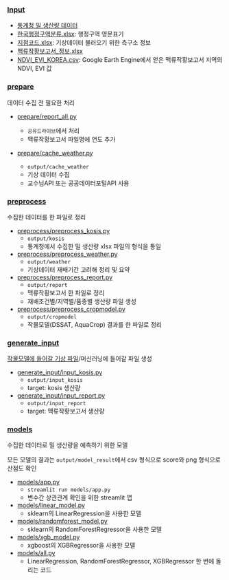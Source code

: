 ### [Input](input)
- [통계청 밀 생산량 데이터](input/kosis_wheat)
- [한국행정구역분류.xlsx](input/한국행정구역분류.xlsx): 행정구역 영문표기
- [지점코드.xlsx](input/지점코드.xlsx): 기상데이터 불러오기 위한 측구소 정보
- [맥류작황보고서_정보.xlsx](input/맥류작황보고서_정보.xlsx)
- [NDVI_EVI_KOREA.csv](input/NVI_EVI_KOREA.csv): Google Earth Engine에서 얻은 맥류작황보고서 지역의 NDVI, EVI 값

### [prepare](prepare)
데이터 수집 전 필요한 처리
- [prepare/report_all.py](prepare/report_filename/report_all.py)
  - ```공유드라이브```에서 처리 
  - 맥류작황보고서 파일명에 연도 추가

- [prepare/cache_weather.py](prepare/cache_weather.py)
  - ```output/cache_weather```
  - 기상 데이터 수집
  - 교수님API 또는 공공데이터포털API 사용

### [preprocess](preprocess)
수집한 데이터를 한 파일로 정리
- [preprocess/preprocess_kosis.py](preprocess/preprocess_kosis.py)
  - ```output/kosis ```
  - 통계청에서 수집한 밀 생산량 xlsx 파일의 형식을 통일
- [preprocess/preprocess_weather.py](preprocess/preprocess_weather.py)
  - ```output/weather```
  - 기상데이터 재배기간 고려해 정리 및 요약
- [preprocess/preprocess_report.py](preprocess/preprocess_report.py)
  - ```output/report```
  - 맥류작황보고서 한 파일로 정리
  - 재배조건별/지역별/품종별 생산량 파일 생성
- [preprocess/preprocess_cropmodel.py](preprocess/preprocess_cropmodel.py)
  - ```output/cropmodel```
  - 작물모델(DSSAT, AquaCrop) 결과를 한 파일로 정리

### [generate_input](generate_input)
[작물모델에 들어갈 기상 파일](https://github.com/EthanSeok/Crop_model_preprocessing/tree/main)/머신러닝에 들어갈 파일 생성
- [generate_input/input_kosis.py](generate_input/input_kosis.py)
  - ```output/input_kosis```
  - target: kosis 생산량
- [generate_input/input_report.py](generate_input/input_report.py)
  - ```output/input_report```
  - target: 맥류작황보고서 생산량

### [models](models)
수집한 데이터로 밀 생산량을 예측하기 위한 모델

모든 모델의 결과는 ```output/model_result```에서 csv 형식으로 score와 png 형식으로 산점도 확인

- [models/app.py](models/app.py)
  - ```streamlit run models/app.py```
  - 변수간 상관관계 확인을 위한  streamlit 앱
- [models/linear_model.py](models/linear_model.py)
  - sklearn의 LinearRegression을 사용한 모델
- [models/randomforest_model.py](models/randomforest_model.py)
  - sklearn의 RandomForestRegressor을 사용한 모델
- [models/xgb_model.py](models/xgb_model.py)
  - xgboost의 XGBRegressor을 사용한 모델
- [models/all.py](models/all.py)
  - LinearRegression, RandomForestRegressor, XGBRegressor 한 번에 돌리는 코드